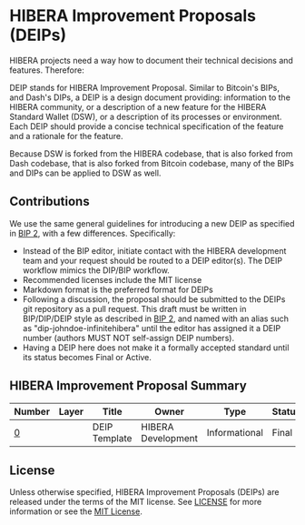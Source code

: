 # HIBERA Improvement Proposals (DEIPs)

HIBERA projects need a way how to document their technical decisions and features. Therefore:

DEIP stands for HIBERA Improvement Proposal. Similar to Bitcoin's BIPs, and Dash's DIPs, a DEIP is a design document providing: information to the HIBERA community, or a description of a new feature for the HIBERA Standard Wallet (DSW), or a description of its processes or environment. Each DEIP should provide a concise technical specification of the feature and a rationale for the feature.

Because DSW is forked from the HIBERA codebase, that is also forked from Dash codebase, that is also forked from Bitcoin codebase, many of the BIPs and DIPs can be applied to DSW as well. 

## Contributions

We use the same general guidelines for introducing a new DEIP as specified in [BIP 2](https://github.com/bitcoin/bips/blob/master/bip-0002.mediawiki), with a few differences. Specifically:

* Instead of the BIP editor, initiate contact with the HIBERA development team and your request should be routed to a DEIP editor(s). The DEIP workflow mimics the DIP/BIP workflow.
* Recommended licenses include the MIT license
* Markdown format is the preferred format for DEIPs
* Following a discussion, the proposal should be submitted to the DEIPs git repository as a pull request. This draft must be written in BIP/DIP/DEIP style as described in [BIP 2](https://github.com/bitcoin/bips/blob/master/bip-0002.mediawiki), and named with an alias such as "dip-johndoe-infinitehibera" until the editor has assigned it a DEIP number (authors MUST NOT self-assign DEIP numbers).
* Having a DEIP here does not make it a formally accepted standard until its status becomes Final or Active.

## HIBERA Improvement Proposal Summary

Number | Layer | Title | Owner | Type | Status
--- | --- | --- | --- | --- | ---
[0](DEIP0000.md) |  | DEIP Template | HIBERA Development | Informational | Final

## License

Unless otherwise specified, HIBERA Improvement Proposals (DEIPs) are released under the terms of the MIT license. See [LICENSE](LICENSE) for more information or see the [MIT License](https://opensource.org/licenses/MIT).
